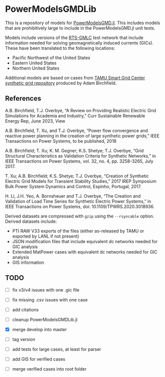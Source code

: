 # PowerModelsGMDLib

This is a repository of models for [PowerModelsGMD.jl](https://github.com/lanl-ansi/PowerModelsGMD.jl). This includes 
models that are prohibitively large to include in the PowerModelsGMD.jl unit tests.

Models include versions of the [RTS-GMLC](https://github.com/GridMod/RTS-GMLC) test network that include information 
needed for solving geomagnetically induced currents (GICs). These have been translated to the following locations:

- Pacific Northwest of the United States
- Eastern United States
- Northern United States

Additional models are based on cases from [TAMU Smart Grid Center synthetic grid repository](https://smartgridcenter.tamu.edu/research/electric-grid-test-case-repository/) produced by Adam Birchfield. 

## References

A.B. Birchfield, T.J. Overbye, “A Review on Providing Realistic Electric Grid Simulations for Academia and Industry,” Curr Sustainable Renewable Energy Rep, June 2023, View

A.B. Birchfield, T. Xu, and T.J. Overbye, “Power flow convergence and reactive power planning in the creation of large synthetic power grids,” IEEE Transactions on Power Systems, to be published, 2018

A.B. Birchfield; T. Xu; K. M. Gegner; K.S. Shetye; T.J. Overbye, “Grid Structural Characteristics as Validation Criteria for Synthetic Networks,”  in IEEE Transactions on Power Systems, vol. 32, no. 4, pp. 3258-3265, July 2017.

T. Xu; A.B. Birchfield; K.S. Shetye; T.J. Overbye, “Creation of Synthetic Electric Grid Models for Transient Stability Studies,”  2017 IREP Symposium Bulk Power System Dynamics and Control, Espinho, Portugal, 2017.

H. Li, J.H. Yeo, A. Bornsheuer and T.J. Overbye, “The Creation and Validation of Load Time Series for Synthetic Electric Power Systems,” in IEEE Transactions on Power Systems, doi: 10.1109/TPWRS.2020.3018936.

Derived datasets are compressed with `gzip` using the `--rsyncable` option. Derived datasets include:

- PTI RAW V33 exports of the files (either as-released by TAMU or exported by LANL if not present)
- JSON modification files that include equivalent dc networks needed for GIC analysis
- Extended MatPower cases with equivalent dc networks needed for GIC analysis
- GIS information 

## TODO

- [ ] fix v3/v4 issues with one .gic file
- [ ] fix missing .csv issues with one case
- [ ] add citations
- [ ] cleanup PowerModelsGMDLib.jl
- [x] merge develop into master
- [ ] tag version
- [ ] add tests for large cases, at least for parser
- [ ] add GIS for verified cases
- [ ] merge verified cases into root folder

